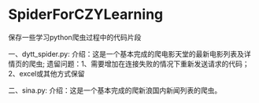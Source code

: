 # SpiderForCZYLearning
保存一些学习python爬虫过程中的代码片段

一、dytt_spider.py:
    介绍：这是一个基本完成的爬电影天堂的最新电影列表及详情页的爬虫;
    遗留问题：1、需要增加在连接失败的情况下重新发送请求的代码；2、excel或其他方式保留
    
二、sina.py:
    介绍：这是一个基本完成的爬新浪国内新闻列表的爬虫。
